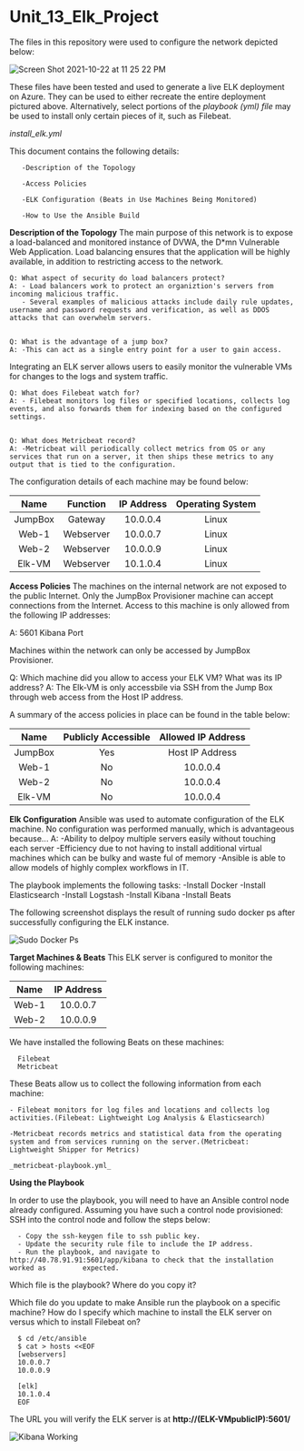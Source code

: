 # Unit_13_Elk_Project

The files in this repository were used to configure the network depicted below:

![Screen Shot 2021-10-22 at 11 25 22 PM](https://user-images.githubusercontent.com/85268980/138543676-8c9b61a5-cbe6-4c1f-919c-ac3d2cdcce1d.png)

These files have been tested and used to generate a live ELK deployment on Azure. They can be used to either recreate the entire deployment pictured above. Alternatively, select portions of the _playbook (yml) file_ may be used to install only certain pieces of it, such as Filebeat.

_install_elk.yml_

This document contains the following details:

       -Description of the Topology
   
       -Access Policies
   
       -ELK Configuration (Beats in Use Machines Being Monitored)
  
       -How to Use the Ansible Build


**Description of the Topology**
The main purpose of this network is to expose a load-balanced and monitored instance of DVWA, the D*mn Vulnerable Web Application.
Load balancing ensures that the application will be highly available, in addition to restricting access to the network.

    Q: What aspect of security do load balancers protect? 
    A: - Load balancers work to protect an organiztion's servers from incoming malicious traffic.
       - Several examples of malicious attacks include daily rule updates, username and password requests and verification, as well as DDOS attacks that can overwhelm servers.
       

    Q: What is the advantage of a jump box?
    A: -This can act as a single entry point for a user to gain access.

Integrating an ELK server allows users to easily monitor the vulnerable VMs for changes to the logs and system traffic.

    Q: What does Filebeat watch for?
    A: - Filebeat monitors log files or specified locations, collects log events, and also forwards them for indexing based on the configured settings.
    

    Q: What does Metricbeat record?
    A: -Metricbeat will periodically collect metrics from OS or any services that run on a server, it then ships these metrics to any output that is tied to the configuration.

The configuration details of each machine may be found below:


|   Name  |  Function | IP Address | Operating System |
|:-------:|:---------:|:----------:|:----------------:|
| JumpBox |  Gateway  |  10.0.0.4  |       Linux      |
|  Web-1  | Webserver |  10.0.0.7  |       Linux      |
|  Web-2  | Webserver |  10.0.0.9  |       Linux      |
|  Elk-VM | Webserver |  10.1.0.4  |       Linux      |


**Access Policies**
The machines on the internal network are not exposed to the public Internet.
Only the JumpBox Provisioner machine can accept connections from the Internet. Access to this machine is only allowed from the following IP addresses:

A: 5601 Kibana Port

Machines within the network can only be accessed by JumpBox Provisioner.

Q: Which machine did you allow to access your ELK VM? What was its IP address?
A: The Elk-VM is only accessbile via SSH from the Jump Box through web access from the Host IP address.

A summary of the access policies in place can be found in the table below:


|   Name  | Publicly Accessible | Allowed IP Address |
|:-------:|:-------------------:|:------------------:|
| JumpBox |         Yes         |   Host IP Address  |
|  Web-1  |          No         |      10.0.0.4      |
|  Web-2  |          No         |      10.0.0.4      |
|  Elk-VM |          No         |      10.0.0.4      |


**Elk Configuration**
Ansible was used to automate configuration of the ELK machine. No configuration was performed manually, which is advantageous because...
A: -Ability to delpoy multiple servers easily without touching each server
   -Efficiency due to not having to install additional virtual machines which can be bulky and waste ful of memory
   -Ansible is able to allow models of highly complex workflows in IT.

The playbook implements the following tasks:
   -Install Docker
   -Install Elasticsearch
   -Install Logstash
   -Install Kibana
   -Install Beats

The following screenshot displays the result of running sudo docker ps after successfully configuring the ELK instance.

![Sudo Docker Ps](https://user-images.githubusercontent.com/85268980/138542891-7752fbe1-174b-4618-94fa-10bcc1200cf7.png)

**Target Machines & Beats**
This ELK server is configured to monitor the following machines:

|  Name | IP Address |
|:-----:|:----------:|
| Web-1 |  10.0.0.7  |
| Web-2 |  10.0.0.9  |

We have installed the following Beats on these machines:

      Filebeat
      Metricbeat

These Beats allow us to collect the following information from each machine:

    - Filebeat monitors for log files and locations and collects log activities.(Filebeat: Lightweight Log Analysis & Elasticsearch)

    -Metricbeat records metrics and statistical data from the operating system and from services running on the server.(Metricbeat: Lightweight Shipper for Metrics)
    
    _metricbeat-playbook.yml_

**Using the Playbook**

In order to use the playbook, you will need to have an Ansible control node already configured. Assuming you have such a control node provisioned:
SSH into the control node and follow the steps below:

      - Copy the ssh-keygen file to ssh public key.
      - Update the security rule file to include the IP address.
      - Run the playbook, and navigate to http://40.78.91.91:5601/app/kibana to check that the installation worked as         expected.

Which file is the playbook? Where do you copy it?


Which file do you update to make Ansible run the playbook on a specific machine? How do I specify which machine to install the ELK server on versus which to install Filebeat on?

      $ cd /etc/ansible
      $ cat > hosts <<EOF
      [webservers]
      10.0.0.7
      10.0.0.9 
      
      [elk]
      10.1.0.4
      EOF

The URL you will verify the ELK server is at __http://(ELK-VMpublicIP):5601/__

![Kibana Working](https://user-images.githubusercontent.com/85268980/138544651-9c893be3-80e1-49da-aa3a-663a2a7b3592.png)
